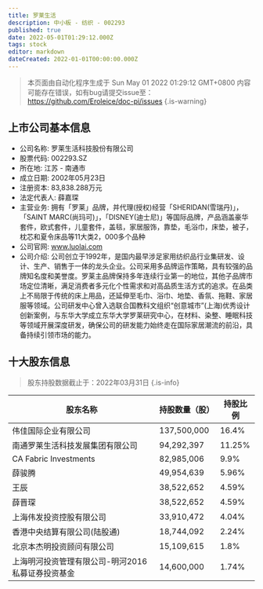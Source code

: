 ```yaml
---
title: 罗莱生活
description: 中小板 - 纺织 - 002293
published: true
date: 2022-05-01T01:29:12.000Z
tags: stock
editor: markdown
dateCreated: 2022-01-01T00:00:00.000Z
---
```


> 本页面由自动化程序生成于 Sun May 01 2022 01:29:12 GMT+0800
> 内容可能存在错误，如有bug请提交issue至：https://github.com/Eroleice/doc-pi/issues
{.is-warning}

## 上市公司基本信息
- 公司名称: 罗莱生活科技股份有限公司
- 股票代码: 002293.SZ
- 所在地: 江苏 - 南通市
- 成立日期: 2002年05月23日
- 注册资本: 83,838.288万元
- 法定代表人: 薛嘉琛
- 主营业务: 拥有「罗莱」品牌，并代理(授权)经营「SHERIDAN(雪瑞丹)」，「SAINT MARC(尚玛可)」，「DISNEY(迪士尼)」等国际品牌，产品涵盖豪华套件，欧式套件，儿童套件，盖毯，家居服饰，靠垫，毛浴巾，床垫，被子，枕芯和夏令床品等11大类2，000多个品种
- 公司官网: www.luolai.com
- 公司介绍: 公司创立于1992年，是国内最早涉足家用纺织品行业集研发、设计、生产、销售于一体的龙头企业。公司采用多品牌运作策略，具有较强的品牌知名度和美誉度。罗莱主品牌保持多年连续行业第一的地位，其他子品牌市场定位清晰，满足消费者多元化个性需求和对高品质生活方式的追求。在品类上不局限于传统的床上用品，还延伸至毛巾、浴巾、地垫、香氛、拖鞋、家居服等领域。公司研发中心曾入选联合国教科文组织“创意城市”(上海)优秀设计创新案例，与东华大学成立东华大学罗莱研究中心，在材料、染整、睡眠科技等领域开展深度研发，确保公司的研发能力始终走在国际家居潮流的前沿，具备持续引领市场的能力。


## 十大股东信息
> 股东持股数据截止于：2022年03月31日
{.is-info}

| 股东名称 | 持股数量（股） | 持股比例 |
| --- | --- | --- |
| 伟佳国际企业有限公司 | 137,500,000 | 16.4% |
| 南通罗莱生活科技发展集团有限公司 | 94,292,397 | 11.25% |
| CA Fabric Investments | 82,985,006 | 9.9% |
| 薛骏腾 | 49,954,639 | 5.96% |
| 王辰 | 38,522,652 | 4.59% |
| 薛晋琛 | 38,522,652 | 4.59% |
| 上海伟发投资控股有限公司 | 33,910,472 | 4.04% |
| 香港中央结算有限公司(陆股通) | 18,744,092 | 2.24% |
| 北京本杰明投资顾问有限公司 | 15,109,615 | 1.8% |
| 上海明河投资管理有限公司-明河2016私募证券投资基金 | 14,600,000 | 1.74% |




